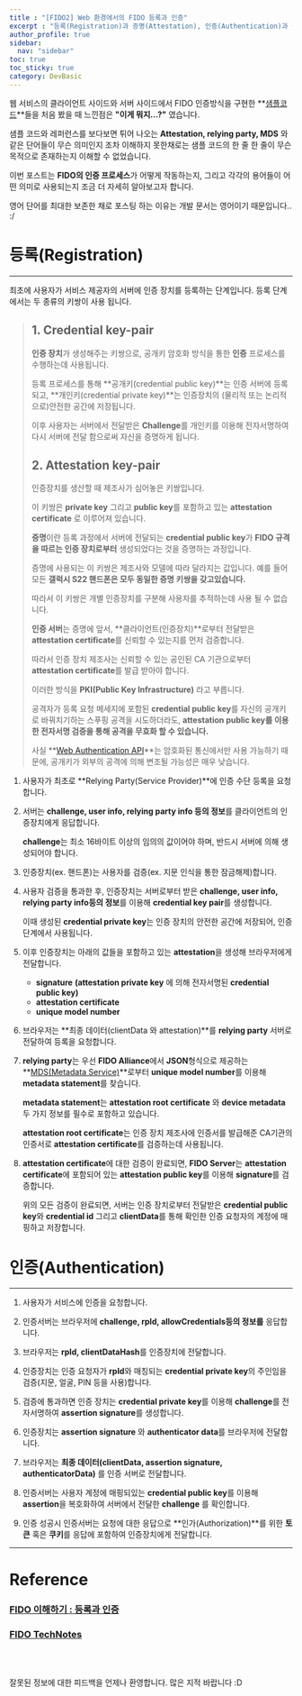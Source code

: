 ```yaml
---
title : "[FIDO2] Web 환경에서의 FIDO 등록과 인증"
excerpt : "등록(Registration)과 증명(Attestation), 인증(Authentication)과 승인(Assertion)에 대해 알아봅니다"
author_profile: true
sidebar:
  nav: "sidebar"
toc: true
toc_sticky: true
category: DevBasic
---
```

   
웹 서비스의 클라이언트 사이드와 서버 사이드에서 FIDO 인증방식을 구현한 **[샘플코드](https://webauthn.io/)**들을 처음 봤을 때 느낀점은 **"이게 뭐지...?"** 였습니다.

샘플 코드와 레퍼런스를 보다보면 튀어 나오는 **Attestation, relying party, MDS** 와 같은 단어들이 무슨 의미인지 조차 이해하지 못한채로는 샘플 코드의 한 줄 한 줄이 무슨 목적으로 존재하는지 이해할 수 없었습니다.    

이번 포스트는 **FIDO의 인증 프로세스**가 어떻게 작동하는지, 그리고 각각의 용어들이 어떤 의미로 사용되는지 조금 더 자세히 알아보고자 합니다.  

영어 단어를 최대한 보존한 채로 포스팅 하는 이유는 개발 문서는 영어이기 때문입니다.. :/


# **등록(Registration)**  
  
---  
  
최초에 사용자가 서비스 제공자의 서버에 인증 장치를 등록하는 단계입니다. 등록 단계에서는 두 종류의 키쌍이 사용 됩니다.
 
  > ## **1. Credential key-pair**    
  > **인증 장치**가 생성해주는 키쌍으로, 공개키 암호화 방식을 통한 **인증** 프로세스를 수행하는데 사용됩니다.  
  >     
  > 등록 프로세스를 통해 **공개키(credential public key)**는 인증 서버에 등록되고, **개인키(credential private key)**는 인증장치의 (물리적 또는 논리적으로)안전한 공간에 저장됩니다. 
  >    
  > 이후 사용자는 서버에서 전달받은 **Challenge**를 개인키를 이용해 전자서명하여 다시 서버에 전달 함으로써 자신을 증명하게 됩니다.     
  >
  > ## **2. Attestation key-pair**    
  > 인증장치를 생산할 때 제조사가 심어놓은 키쌍입니다.
  >   
  > 이 키쌍은 **private key** 그리고 **public key**를 포함하고 있는 **attestation certificate** 로 이루어져 있습니다.
  >
  > **증명**이란 등록 과정에서 서버에 전달되는 **credential public key**가 **FIDO 규격을 따르는 인증 장치로부터** 생성되었다는 것을 증명하는 과정입니다.  
  >
  > 증명에 사용되는 이 키쌍은 제조사와 모델에 따라 달라지는 값입니다. 예를 들어 모든 **갤럭시 S22 핸드폰은 모두 동일한 증명 키쌍을 갖고있습니다.**  
  >  
  > 따라서 이 키쌍은 개별 인증장치를 구분해 사용자를 추적하는데 사용 될 수 없습니다.
  >   
  > **인증 서버**는 증명에 앞서, **클라이언트(인증장치)**로부터 전달받은 **attestation certificate**를 신뢰할 수 있는지를 먼저 검증합니다.  
  >   
  > 따라서 인증 장치 제조사는 신뢰할 수 있는 공인된 CA 기관으로부터 **attestation certificate**를 발급 받아야 합니다.
  >    
  > 이러한 방식을 **PKI(Public Key Infrastructure)** 라고 부릅니다.  
  >   
  > 공격자가 등록 요청 메세지에 포함된 **credential public key**를 자신의 공개키로 바꿔치기하는 스푸핑 공격을 시도하더라도, **attestation public key를 이용한 전자서명 검증을 통해 공격을 무효화 할 수 있습니다.**
  > 
  > 사실 **[Web Authentication API](https://developer.mozilla.org/en-US/docs/Web/API/Web_Authentication_API)**는 암호화된 통신에서만 사용 가능하기 때문에, 공개키가 외부의 공격에 의해 변조될 가능성은 매우 낮습니다.  

  1. 사용자가 최초로 **Relying Party(Service Provider)**에 인증 수단 등록을 요청합니다.    
  
  2. 서버는 **challenge, user info, relying party info 등의 정보**를 클라이언트의 인증장치에게 응답합니다.
      
     **challenge**는 최소 16바이트 이상의 임의의 값이어야 하며, 반드시 서버에 의해 생성되어야 합니다.

  3. 인증장치(ex. 핸드폰)는 사용자를 검증(ex. 지문 인식을 통한 잠금해제)합니다. 

  4. 사용자 검증을 통과한 후, 인증장치는 서버로부터 받은 **challenge, user info, relying party info등의 정보**를 이용해 **credential key pair**를 생성합니다.  
        
     이때 생성된 **credential private key**는 인증 장치의 안전한 공간에 저장되어, 인증 단계에서 사용됩니다.  
  
  5. 이후 인증장치는 아래의 값들을 포함하고 있는 **attestation**을 생성해 브라우저에게 전달합니다.  
     * **signature**  **(attestation private key** 에 의해 전자서명된 **credential public key)**
     * **attestation certificate**   
     * **unique model number**
  
  6. 브라우저는 **최종 데이터(clientData 와 attestation)**를 **relying party** 서버로 전달하여 등록을 요청합니다.  
           
  7. **relying party**는 우선 **FIDO Alliance**에서 **JSON**형식으로 제공하는 **[MDS(Metadata Service)](https://fidoalliance.org/metadata)**로부터 **unique model number**를 이용해 **metadata statement**를 찾습니다.  

     **metadata statement**는 **attestation root certificate** 와 **device metadata**두 가지 정보를 필수로 포함하고 있습니다.  

     **attestation root certificate**는 인증 장치 제조사에 인증서를 발급해준 CA기관의 인증서로 **attestation certificate**를 검증하는데 사용됩니다.  
      
  8. **attestation certificate**에 대한 검증이 완료되면, **FIDO Server**는 **attestation certificate**에 포함되어 있는 **attestation public key**를 이용해 **signature**를 검증합니다.
     
     위의 모든 검증이 완료되면, 서버는 인증 장치로부터 전달받은 **credential public key**와 **credential id** 그리고 **clientData**를 통해 확인한 인증 요청자의 계정에 매핑하고 저장합니다.  
  
  
# **인증(Authentication)**  
  
---
   
  1. 사용자가 서비스에 인증을 요청합니다.     
  
  2. 인증서버는 브라우저에 **challenge, rpId, allowCredentials등의 정보를** 응답합니다.   

  3. 브라우저는 **rpId, clientDataHash**를 인증장치에 전달합니다.  

  4. 인증장치는 인증 요청자가 **rpId**와 매칭되는 **credential private key**의 주인임을 검증(지문, 얼굴, PIN 등을 사용)합니다.   
   
  5. 검증에 통과하면 인증 장치는 **credential private key**를 이용해 **challenge**를 전자서명하여 **assertion signature**를 생성합니다.  
  
  6. 인증장치는 **assertion signature** 와 **authenticator data**를 브라우저에 전달합니다.    

  7. 브라우저는 **최종 데이터(clientData, assertion signature, authenticatorData)** 를 인증 서버로 전달합니다.  
    
  8. 인증서버는 사용자 계정에 매핑되있는 **credential public key**를 이용해 **assertion**을 복호화하여 서버에서 전달한 **challenge** 를 확인합니다.  
   
  9. 인증 성공시 인증서버는 요청에 대한 응답으로 **인가(Authorization)**를 위한 **토큰** 혹은 **쿠키**를 응답에 포함하여 인증장치에게 전달합니다.   
     

---
    
# Reference  
### **[FIDO 이해하기 : 등록과 인증](https://m.blog.naver.com/aepkoreanet/221510427704)**  
### **[FIDO TechNotes](https://fidoalliance.org/fido-technotes-the-truth-about-attestation/?)**

&nbsp;  
&nbsp;  
  
잘못된 정보에 대한 피드백을 언제나 환영합니다. 많은 지적 바랍니다 :D  